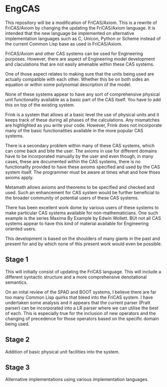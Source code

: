 # EngCAS
This repository will be a modification of FriCAS/Axiom. This is a rewrite of FriCAS/Axiom by changing the updating the FriCAS/Axiom language. It is intended that the new language be implemented on alternative implementation languages such as C, Unicon, Python or Scheme instead of the current Common Lisp base as used in FriCAS/Axiom.

FriCAS/Axiom and other CAS systems can be used for Engineering purposes. However, there are aspect of Engineering model development and claculations that are not easily amenable within these CAS systems.

One of those aspect relates to making sure that the units being used are actually compatible with each other. Whether this be on both sides an equation or within some polynomial description of the model. 

None of these systems appear to have any sort of comprehensive physical unit functionality available as a basic part of the CAS itself. You have to add this on top of the existing system.

Frink is a system that allows at a basic level the use of physical units and it keeps track of these during all phases of the calculations. Any mismatches are highlighted as you write your code. However, Frink does not incorporate many of the basic functionalities available in the more popular CAS systems.

There is a secondary problem within many of these CAS systems, which can come back and bite the user. The axioms in use for different domains have to be incorporated manually by the user and even though, in many cases, these are documented within the CAS systems, there is no functionality provided to have these axioms specified and used by the CAS system itself. The programmer must be aware at times what and how thses axioms apply.

Metamath allows axioms and theorems to be specified and checked and used. Such an enhancement for CAS system would be further beneficial to the broader community of potential users of these CAS systems.

There has been excellent work dome by various users of these systems to make particular CAS systems available for non-mathematicians. One such example is the series Maxima By Example by Edwin Wollett. BUt not all CAS systems appear to have this kind of material available for Engineering oriented users.

This development is based on the shoulders of many giants in the past and present for and by which none of this present work would even be possible.

## Stage 1

This will initially consist of updating the FriCAS language. This will include a different syntactic structure and a more comprehensive denotational semantics. 

On an inital review of the SPAD and BOOT systems, I believe there are far too many Common Lisp quirks that bleed into the FriCAS system. I have undertaken some analysis and it appears that the current parser (Pratt parser) can be incorporated into a LR parser where we can utilise the best of each. This is especially true for the inclusion of new operators and the changing of precedence for those operators based on the specific domain being used.

## Stage 2

Addition of basic physical unit facilities into the system.

## Stage 3

Alternative implementations using various implementation languages.

